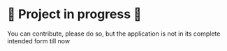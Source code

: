 # 🚧 Project in progress 🚧
You can contribute, please do so, but the application is not in its complete intended form till now

